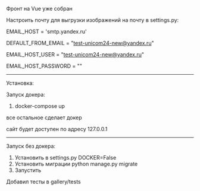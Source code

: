 Фронт на Vue уже собран

Настроить почту для выгрузки изображений на почту в settings.py:

EMAIL_HOST = 'smtp.yandex.ru'

DEFAULT_FROM_EMAIL = "test-unicom24-new@yandex.ru"

EMAIL_HOST_USER = "test-unicom24-new@yandex.ru"

EMAIL_HOST_PASSWORD = ""

-------------------------

Установка:

Запуск докера:

1. docker-compose up

все остальное сделает докер

сайт будет доступен по адресу 127.0.0.1

-----------
Запуск без докера:
1. Установить в settings.py DOCKER=False
2. Установить миграции python manage.py migrate
3. Запустить


Добавил тесты в gallery/tests



